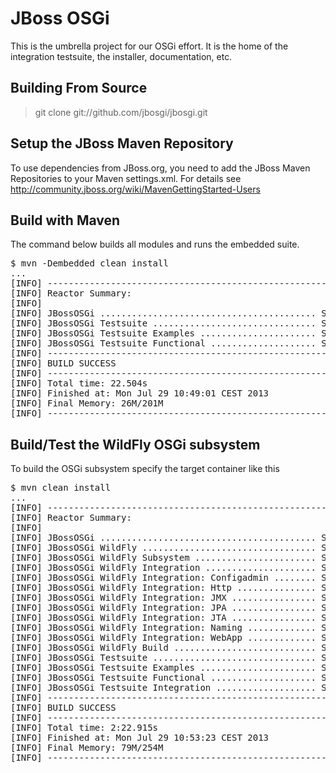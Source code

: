 JBoss OSGi
==========

This is the umbrella project for our OSGi effort. It is the home of the integration testsuite, the installer, documentation, etc.

Building From Source
--------------------

> git clone git://github.com/jbosgi/jbosgi.git

Setup the JBoss Maven Repository
--------------------------------

To use dependencies from JBoss.org, you need to add the JBoss Maven Repositories to your Maven settings.xml. For details see http://community.jboss.org/wiki/MavenGettingStarted-Users

Build with Maven
----------------

The command below builds all modules and runs the embedded suite.

<pre>
$ mvn -Dembedded clean install
...
[INFO] ------------------------------------------------------------------------
[INFO] Reactor Summary:
[INFO] 
[INFO] JBossOSGi ......................................... SUCCESS [0.801s]
[INFO] JBossOSGi Testsuite ............................... SUCCESS [0.201s]
[INFO] JBossOSGi Testsuite Examples ...................... SUCCESS [15.912s]
[INFO] JBossOSGi Testsuite Functional .................... SUCCESS [4.984s]
[INFO] ------------------------------------------------------------------------
[INFO] BUILD SUCCESS
[INFO] ------------------------------------------------------------------------
[INFO] Total time: 22.504s
[INFO] Finished at: Mon Jul 29 10:49:01 CEST 2013
[INFO] Final Memory: 26M/201M
[INFO] ------------------------------------------------------------------------
</pre>

Build/Test the WildFly OSGi subsystem
-------------------------------------

To build the OSGi subsystem specify the target container like this

<pre>
$ mvn clean install
...
[INFO] ------------------------------------------------------------------------
[INFO] Reactor Summary:
[INFO] 
[INFO] JBossOSGi ......................................... SUCCESS [0.386s]
[INFO] JBossOSGi WildFly ................................. SUCCESS [0.016s]
[INFO] JBossOSGi WildFly Subsystem ....................... SUCCESS [11.367s]
[INFO] JBossOSGi WildFly Integration ..................... SUCCESS [0.013s]
[INFO] JBossOSGi WildFly Integration: Configadmin ........ SUCCESS [3.443s]
[INFO] JBossOSGi WildFly Integration: Http ............... SUCCESS [1.308s]
[INFO] JBossOSGi WildFly Integration: JMX ................ SUCCESS [0.150s]
[INFO] JBossOSGi WildFly Integration: JPA ................ SUCCESS [1.445s]
[INFO] JBossOSGi WildFly Integration: JTA ................ SUCCESS [0.159s]
[INFO] JBossOSGi WildFly Integration: Naming ............. SUCCESS [0.243s]
[INFO] JBossOSGi WildFly Integration: WebApp ............. SUCCESS [0.359s]
[INFO] JBossOSGi WildFly Build ........................... SUCCESS [17.692s]
[INFO] JBossOSGi Testsuite ............................... SUCCESS [1.388s]
[INFO] JBossOSGi Testsuite Examples ...................... SUCCESS [37.201s]
[INFO] JBossOSGi Testsuite Functional .................... SUCCESS [14.247s]
[INFO] JBossOSGi Testsuite Integration ................... SUCCESS [51.954s]
[INFO] ------------------------------------------------------------------------
[INFO] BUILD SUCCESS
[INFO] ------------------------------------------------------------------------
[INFO] Total time: 2:22.915s
[INFO] Finished at: Mon Jul 29 10:53:23 CEST 2013
[INFO] Final Memory: 79M/254M
[INFO] ------------------------------------------------------------------------
</pre>
